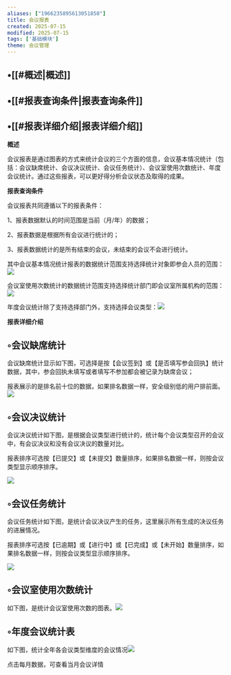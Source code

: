 ```yaml
---
aliases: ["1966235895613051850"]
title: 会议报表
created: 2025-07-15
modified: 2025-07-15
tags: ['基础模块']
theme: 会议管理
---
```


## •[[#概述|概述]]

## •[[#报表查询条件|报表查询条件]]

## •[[#报表详细介绍|报表详细介绍]]

**概述**

会议报表是通过图表的方式来统计会议的三个方面的信息，会议基本情况统计（包括：会议缺席统计、会议决议统计、会议任务统计）、会议室使用次数统计、年度会议统计。通过这些报表，可以更好得分析会议状态及取得的成果。

**报表查询条件**

会议报表共同遵循以下的报表条件：

1、报表数据默认的时间范围是当前（月/年）的数据；

2、报表数据是根据所有会议进行统计的；

3、报表数据统计的是所有结束的会议，未结束的会议不会进行统计。

其中会议基本情况统计报表的数据统计范围支持选择统计对象即参会人员的范围：![](https://myhelpdoc.oss-cn-heyuan.aliyuncs.com/mdimages/7af3f8760f555a83cb95681658e05a2e.jpg)

会议室使用次数统计的数据统计范围支持选择统计部门即会议室所属机构的范围：![](https://myhelpdoc.oss-cn-heyuan.aliyuncs.com/mdimages/ca0d18c63795686923dc1cc9c630fda7.jpg)

年度会议统计除了支持选择部门外，支持选择会议类型：![](https://myhelpdoc.oss-cn-heyuan.aliyuncs.com/mdimages/a5b2aeb09975f274f281253f68192552.jpg)

**报表详细介绍**

## ◦会议缺席统计

会议缺席统计显示如下图，可选择是按【会议签到】或【是否填写参会回执】统计数据，其中，参会回执未填写或者填写不参加都会被记录为缺席会议；

报表展示的是排名前十位的数据，如果排名数据一样，安全级别低的用户排前面。![](https://myhelpdoc.oss-cn-heyuan.aliyuncs.com/mdimages/af34033f1b622f86b500921fb366fea8.jpg)

## ◦会议决议统计

会议决议统计如下图，是根据会议类型进行统计的，统计每个会议类型召开的会议中，有会议决议和没有会议决议的数量对比。

报表排序可选按【已提交】或【未提交】数量排序，如果排名数据一样，则按会议类型显示顺序排序。

![](https://myhelpdoc.oss-cn-heyuan.aliyuncs.com/mdimages/5e371e4df3736e2b65ec687717af269b.jpg)

## ◦会议任务统计

会议任务统计如下图，是统计会议决议产生的任务，这里展示所有生成的决议任务的进展情况。

报表排序可选按【已逾期】或【进行中】或【已完成】或【未开始】数量排序，如果排名数据一样，则按会议类型显示顺序排序。

![](https://myhelpdoc.oss-cn-heyuan.aliyuncs.com/mdimages/b7611c1e19a9b2886bef822f6ca6cdda.jpg)

## ◦会议室使用次数统计

如下图，是统计会议室使用次数的图表。![](https://myhelpdoc.oss-cn-heyuan.aliyuncs.com/mdimages/8f2ca2c455cadc09ad913bf592e029a5.jpg)

## ◦年度会议统计表

如下图，统计全年各会议类型维度的会议情况![](https://myhelpdoc.oss-cn-heyuan.aliyuncs.com/mdimages/9022c20ed126ad10b4a4f9fd1063a088.jpg)

点击每月数据，可查看当月会议详情

